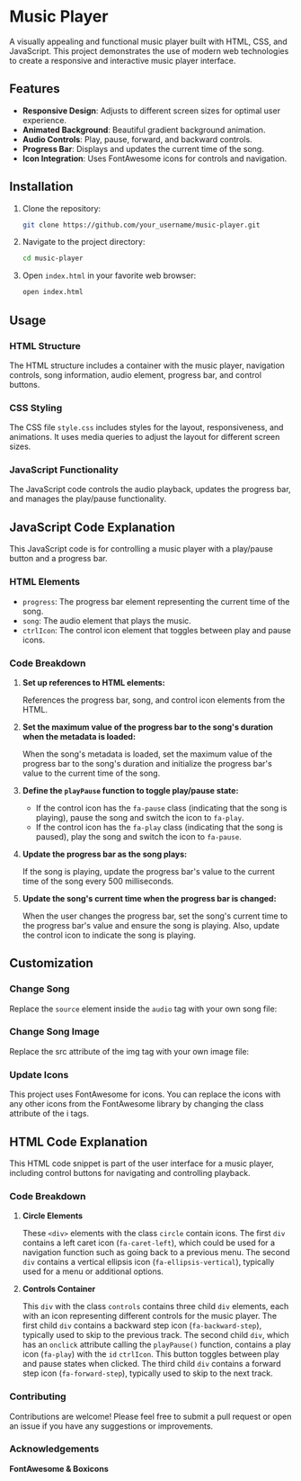 # Music Player

A visually appealing and functional music player built with HTML, CSS, and JavaScript. This project demonstrates the use of modern web technologies to create a responsive and interactive music player interface.

## Features

- **Responsive Design**: Adjusts to different screen sizes for optimal user experience.
- **Animated Background**: Beautiful gradient background animation.
- **Audio Controls**: Play, pause, forward, and backward controls.
- **Progress Bar**: Displays and updates the current time of the song.
- **Icon Integration**: Uses FontAwesome icons for controls and navigation.

## Installation

1. Clone the repository:
    ```sh
    git clone https://github.com/your_username/music-player.git
    ```
2. Navigate to the project directory:
    ```sh
    cd music-player
    ```
3. Open `index.html` in your favorite web browser:
    ```sh
    open index.html
    ```

## Usage

### HTML Structure

The HTML structure includes a container with the music player, navigation controls, song information, audio element, progress bar, and control buttons.

### CSS Styling

The CSS file `style.css` includes styles for the layout, responsiveness, and animations. It uses media queries to adjust the layout for different screen sizes.

### JavaScript Functionality

The JavaScript code controls the audio playback, updates the progress bar, and manages the play/pause functionality.

## JavaScript Code Explanation

This JavaScript code is for controlling a music player with a play/pause button and a progress bar.

### HTML Elements

- `progress`: The progress bar element representing the current time of the song.
- `song`: The audio element that plays the music.
- `ctrlIcon`: The control icon element that toggles between play and pause icons.

### Code Breakdown

1. **Set up references to HTML elements:**

   References the progress bar, song, and control icon elements from the HTML.

2. **Set the maximum value of the progress bar to the song's duration when the metadata is loaded:**

   When the song's metadata is loaded, set the maximum value of the progress bar to the song's duration and initialize the progress bar's value to the current time of the song.

3. **Define the `playPause` function to toggle play/pause state:**

   - If the control icon has the `fa-pause` class (indicating that the song is playing), pause the song and switch the icon to `fa-play`.
   - If the control icon has the `fa-play` class (indicating that the song is paused), play the song and switch the icon to `fa-pause`.

4. **Update the progress bar as the song plays:**

   If the song is playing, update the progress bar's value to the current time of the song every 500 milliseconds.

5. **Update the song's current time when the progress bar is changed:**

   When the user changes the progress bar, set the song's current time to the progress bar's value and ensure the song is playing. Also, update the control icon to indicate the song is playing.

## Customization

### Change Song

Replace the `source` element inside the `audio` tag with your own song file:

### Change Song Image
Replace the src attribute of the img tag with your own image file:

### Update Icons
This project uses FontAwesome for icons. You can replace the icons with any other icons from the FontAwesome library by changing the class attribute of the i tags.

## HTML Code Explanation

This HTML code snippet is part of the user interface for a music player, including control buttons for navigating and controlling playback.

### Code Breakdown

1. **Circle Elements**

   These `<div>` elements with the class `circle` contain icons. The first `div` contains a left caret icon (`fa-caret-left`), which could be used for a navigation function such as going back to a previous menu. The second `div` contains a vertical ellipsis icon (`fa-ellipsis-vertical`), typically used for a menu or additional options.

2. **Controls Container**

   This `div` with the class `controls` contains three child `div` elements, each with an icon representing different controls for the music player. The first child `div` contains a backward step icon (`fa-backward-step`), typically used to skip to the previous track. The second child `div`, which has an `onclick` attribute calling the `playPause()` function, contains a play icon (`fa-play`) with the `id` `ctrlIcon`. This button toggles between play and pause states when clicked. The third child `div` contains a forward step icon (`fa-forward-step`), typically used to skip to the next track.

### Contributing
Contributions are welcome! Please feel free to submit a pull request or open an issue if you have any suggestions or improvements.

### Acknowledgements
**FontAwesome & Boxicons**
